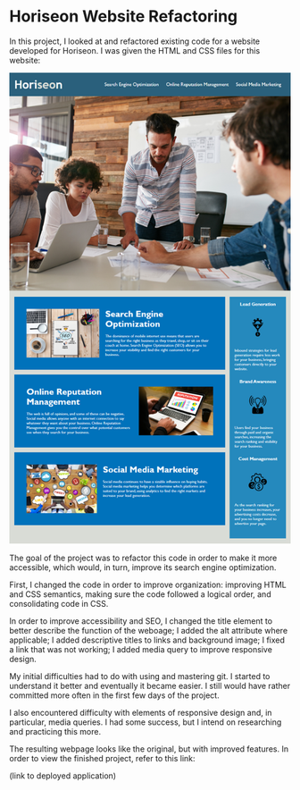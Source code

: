 # Horiseon Website Refactoring

In this project, I looked at and refactored existing code for a website developed for Horiseon. I was given the HTML and CSS files for this website:

![](./assets/images/01-html-css-git-homework-demo.png)

The goal of the project was to refactor this code in order to make it more accessible, which would, in turn, improve its search engine optimization. 

First, I changed the code in order to improve organization: improving HTML and CSS semantics, making sure the code followed a logical order, and consolidating code in CSS. 

In order to improve accessibility and SEO, I changed the title element to better describe the function of the weboage; I added the alt attribute where applicable; I added descriptive titles to links and background image; I fixed a link that was not working; I added media query to improve responsive design.

My initial difficulties had to do with using and mastering git. I started to understand it better and eventually it became easier. I still would have rather committed more often in the first few days of the project. 

I also encountered difficulty with elements of responsive design and, in particular, media queries. I had some success, but I intend on researching and practicing this more. 

The resulting webpage looks like the original, but with improved features. 
In order to view the finished project, refer to this link: 

(link to deployed application)


